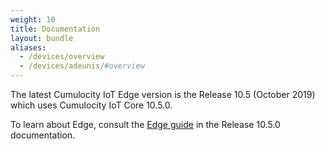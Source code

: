```yaml
---
weight: 10
title: Documentation
layout: bundle
aliases:
  - /devices/overview
  - /devices/adeunis/#overview
---
```


The latest Cumulocity IoT Edge version is the Release 10.5 (October 2019) which uses Cumulocity IoT Core 10.5.0. 

To learn about Edge, consult the [Edge guide](/) in the Release 10.5.0 documentation.

